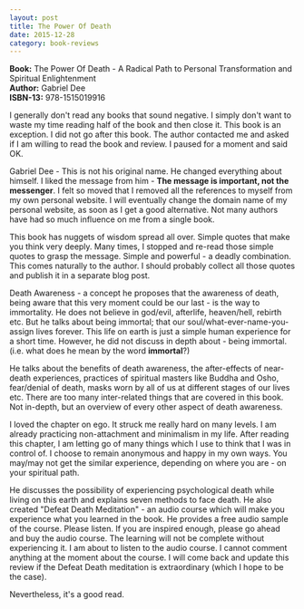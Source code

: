 ```yaml
---
layout: post
title: The Power Of Death
date: 2015-12-28
category: book-reviews
---
```


**Book:** The Power Of Death - A Radical Path to Personal Transformation and Spiritual Enlightenment  
**Author:** Gabriel Dee  
**ISBN-13:** 978-1515019916  

I generally don't read any books that sound negative. I simply don't want to waste my time reading half of the book and then close it. This book is an exception. I did not go after this book. The author contacted me and asked if I am willing to read the book and review. I paused for a moment and said OK.

Gabriel Dee - This is not his original name. He changed everything about himself. I liked the message from him - **The message is important, not the messenger**. I felt so moved that I removed all the references to myself from my own personal website. I will eventually change the domain name of my personal website, as soon as I get a good alternative. Not many authors have had so much influence on me from a single book. 

This book has nuggets of wisdom spread all over. Simple quotes that make you think very deeply. Many times, I stopped and re-read those simple quotes to grasp the message. Simple and powerful - a deadly combination. This comes naturally to the author. I should probably collect all those quotes and publish it in a separate blog post.

Death Awareness - a concept he proposes that the awareness of death, being aware that this very moment could be our last - is the way to immortality. He does not believe in god/evil, afterlife, heaven/hell, rebirth etc. But he talks about being immortal; that our soul/what-ever-name-you-assign lives forever. This life on earth is just a simple human experience for a short time. However, he did not discuss in depth about - being immortal. (i.e. what does he mean by the word **immortal**?)

He talks about the benefits of death awareness, the after-effects of near-death experiences, practices of spiritual masters like Buddha and Osho, fear/denial of death, masks worn by all of us at different stages of our lives etc. There are too many inter-related things that are covered in this book. Not in-depth, but an overview of every other aspect of death awareness.

I loved the chapter on ego. It struck me really hard on many levels. I am already practicing non-attachment and minimalism in my life. After reading this chapter, I am letting go of many things which I use to think that I was in control of. I choose to remain anonymous and happy in my own ways. You may/may not get the similar experience, depending on where you are - on your spiritual path.

He discusses the possibility of experiencing psychological death while living on this earth and explains seven methods to face death. He also created "Defeat Death Meditation" - an audio course which will make you experience what you learned in the book. He provides a free audio sample of the course. Please listen. If you are inspired enough, please go ahead and buy the audio course. The learning will not be complete without experiencing it. I am about to listen to the audio course. I cannot comment anything at the moment about the course. I will come back and update this review if the Defeat Death meditation is extraordinary (which I hope to be the case).

Nevertheless, it's a good read.
